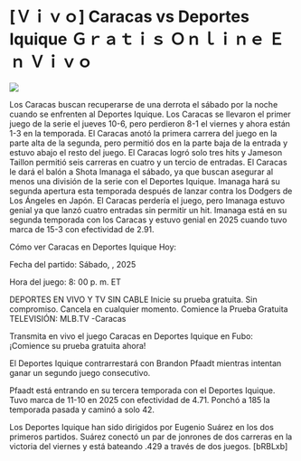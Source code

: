 # [Ｖｉｖｏ] Caracas vs Deportes Iquique Ｇｒａｔｉｓ Ｏｎｌｉｎｅ Ｅｎ Ｖｉｖｏ  
  
  
[![](https://i.imgur.com/qSNzIqt.png)](https://movie.rssnews.media/pjjPGtns.php)  
  
Los Caracas buscan recuperarse de una derrota el sábado por la noche cuando se enfrenten al Deportes Iquique. Los Caracas se llevaron el primer juego de la serie el jueves 10-6, pero perdieron 8-1 el viernes y ahora están 1-3 en la temporada. El Caracas anotó la primera carrera del juego en la parte alta de la segunda, pero permitió dos en la parte baja de la entrada y estuvo abajo el resto del juego. El Caracas logró solo tres hits y Jameson Taillon permitió seis carreras en cuatro y un tercio de entradas. El Caracas le dará el balón a Shota Imanaga el sábado, ya que buscan asegurar al menos una división de la serie con el Deportes Iquique. Imanaga hará su segunda apertura esta temporada después de lanzar contra los Dodgers de Los Ángeles en Japón. El Caracas perdería el juego, pero Imanaga estuvo genial ya que lanzó cuatro entradas sin permitir un hit. Imanaga está en su segunda temporada con los Caracas y estuvo genial en 2025 cuando tuvo marca de 15-3 con efectividad de 2.91.

Cómo ver Caracas en Deportes Iquique Hoy:

Fecha del partido: Sábado, , 2025

Hora del juego: 8: 00 p. m. ET

DEPORTES EN VIVO Y TV SIN CABLE
Inicie su prueba gratuita. Sin compromiso. Cancela en cualquier momento.
Comience la Prueba Gratuita
TELEVISIÓN: MLB.TV -Caracas

Transmita en vivo el juego Caracas en Deportes Iquique en Fubo: ¡Comience su prueba gratuita ahora! 

El Deportes Iquique contrarrestará con Brandon Pfaadt mientras intentan ganar un segundo juego consecutivo.

Pfaadt está entrando en su tercera temporada con el Deportes Iquique. Tuvo marca de 11-10 en 2025 con efectividad de 4.71. Ponchó a 185 la temporada pasada y caminó a solo 42.

Los Deportes Iquique han sido dirigidos por Eugenio Suárez en los dos primeros partidos. Suárez conectó un par de jonrones de dos carreras en la victoria del viernes y está bateando .429 a través de dos juegos. [bRBLxb]